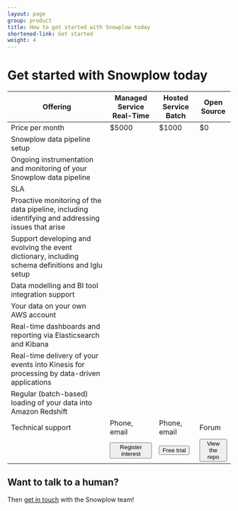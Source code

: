 ```yaml
---
layout: page
group: product
title: How to get started with Snowplow today
shortened-link: Get started
weight: 4
---
```


# Get started with Snowplow today

<table class="table table-striped">
    <thead>
        <tr>
            <th>Offering</th>
            <th>Managed Service Real-Time</th>
            <th>Hosted Service Batch</th>
            <th>Open Source</th>
        </tr>
    </thead>
    <tbody>
    	<tr>
    		<td>Price per month</td>
    		<td>$5000</td>
    		<td>$1000</td>
    		<td>$0</td>
    	</tr>
    	<tr>
    		<td>Snowplow data pipeline setup</td>
    		<td><span class="glyphicon glyphicon-ok" aria-hidden="true"></span></td>
    		<td><span class="glyphicon glyphicon-ok" aria-hidden="true"></span></td>
    		<td><span class="glyphicon glyphicon-remove" aria-hidden="true"></span></td>
    	</tr>
    	<tr>
    		<td>Ongoing instrumentation and monitoring of your Snowplow data pipeline</td>
    		<td><span class="glyphicon glyphicon-ok" aria-hidden="true"></span></td>
    		<td><span class="glyphicon glyphicon-ok" aria-hidden="true"></span></td>
    		<td><span class="glyphicon glyphicon-remove" aria-hidden="true"></span></td>
    	</tr>
    	<tr>
    		<td>SLA</td>
    		<td><span class="glyphicon glyphicon-ok" aria-hidden="true"></span></td>
    		<td><span class="glyphicon glyphicon-ok" aria-hidden="true"></span></td>
    		<td><span class="glyphicon glyphicon-remove" aria-hidden="true"></span></td>
    	</tr>
    	<tr>
    		<td>Proactive monitoring of the data pipeline, including identifying and addressing issues that arise</td>
    		<td><span class="glyphicon glyphicon-ok" aria-hidden="true"></span></td>
    		<td><span class="glyphicon glyphicon-ok" aria-hidden="true"></span></td>
    		<td><span class="glyphicon glyphicon-remove" aria-hidden="true"></span></td>
    	</tr>
    	<tr>
    		<td>Support developing and evolving the event dictionary, including schema definitions and Iglu setup</td>
    		<td><span class="glyphicon glyphicon-ok" aria-hidden="true"></span></td>
    		<td><span class="glyphicon glyphicon-ok" aria-hidden="true"></span></td>
    		<td><span class="glyphicon glyphicon-remove" aria-hidden="true"></span></td>
    	</tr>
    	<tr>
    		<td>Data modelling and BI tool integration support</td>
    		<td><span class="glyphicon glyphicon-ok" aria-hidden="true"></span></td>
    		<td><span class="glyphicon glyphicon-ok" aria-hidden="true"></span></td>
    		<td><span class="glyphicon glyphicon-remove" aria-hidden="true"></span></td>
    	</tr>
    	<tr>
    		<td>Your data on your own AWS account</td>
    		<td><span class="glyphicon glyphicon-ok" aria-hidden="true"></span></td>
    		<td><span class="glyphicon glyphicon-ok" aria-hidden="true"></span></td>
    		<td><span class="glyphicon glyphicon-ok" aria-hidden="true"></span></td>
    	</tr>
    	<tr>
    		<td>Real-time dashboards and reporting via Elasticsearch and Kibana</td>
    		<td><span class="glyphicon glyphicon-ok" aria-hidden="true"></span></td>
    		<td><span class="glyphicon glyphicon-remove" aria-hidden="true"></span></td>
    		<td><span class="glyphicon glyphicon-ok" aria-hidden="true"></span></td>
    	</tr>
    	<tr>
    		<td>Real-time delivery of your events into Kinesis for processing by data-driven applications</td>
    		<td><span class="glyphicon glyphicon-ok" aria-hidden="true"></span></td>
    		<td><span class="glyphicon glyphicon-ok" aria-hidden="true"></span></td>
    		<td><span class="glyphicon glyphicon-remove" aria-hidden="true"></span></td>
    	</tr>
    	<tr>
    		<td>Regular (batch-based) loading of your data into Amazon Redshift</td>
    		<td><span class="glyphicon glyphicon-ok" aria-hidden="true"></span></td>
    		<td><span class="glyphicon glyphicon-ok" aria-hidden="true"></span></td>
    		<td><span class="glyphicon glyphicon-ok" aria-hidden="true"></span></td>
    	</tr>
    	<tr>
    		<td>Technical support</td>
    		<td>Phone, email</td>
    		<td>Phone, email</td>
    		<td>Forum</td>
    	</tr>
    	<tr>
    		<td></td>
    		<td><a href="/register-for-real-time.html"><button class="btn btn-success btn-primary" type="button">Register interest</button></a></td>
    		<td><a href="/managed-service-batch-free-trial.html"><button class="btn btn-success btn-primary" type="button">Free trial</button></a></td>
    		<td><a href="https://github.com/snowplow/snowplow"><button class="btn btn-success btn-primary" type="button">View the repo</button></a></td>
    	</tr>
    </tbody>
</table>

<h2>Want to talk to a human?</h2>

Then [get in touch][contact] with the Snowplow team!





[forum]: https://groups.google.com/forum/#!forum/snowplow-user
[contact]: /about/index.html
